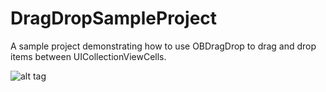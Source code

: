 DragDropSampleProject
=====================

A sample project demonstrating how to use OBDragDrop to drag and drop items between UICollectionViewCells.

![alt tag](http://brynbodayle.com/Files/DragDropSampleProject.gif)
